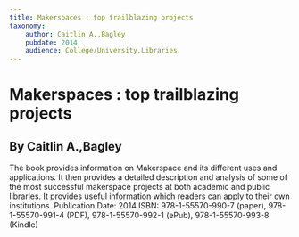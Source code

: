 ```yaml
---
title: Makerspaces : top trailblazing projects
taxonomy:
	author: Caitlin A.,Bagley
	pubdate: 2014
	audience: College/University,Libraries
---
```

# Makerspaces : top trailblazing projects
## By Caitlin A.,Bagley

The book provides information on Makerspace and its different uses and applications. It then provides a detailed description and analysis of some of the most successful makerspace projects at both academic and public libraries. It provides useful information which readers can apply to their own institutions.
Publication Date: 2014
ISBN: 978-1-55570-990-7 (paper), 978-1-55570-991-4 (PDF),  978-1-55570-992-1 (ePub),  978-1-55570-993-8 (Kindle)